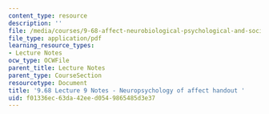 ```yaml
---
content_type: resource
description: ''
file: /media/courses/9-68-affect-neurobiological-psychological-and-sociocultural-counterparts-of-feelings-spring-2013/f01336ec63da42eed0549865485d3e37_MIT9_68S13_Ner_hand_L9.pdf
file_type: application/pdf
learning_resource_types:
- Lecture Notes
ocw_type: OCWFile
parent_title: Lecture Notes
parent_type: CourseSection
resourcetype: Document
title: '9.68 Lecture 9 Notes - Neuropsychology of affect handout '
uid: f01336ec-63da-42ee-d054-9865485d3e37
---
```

